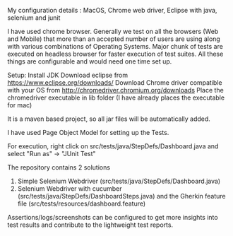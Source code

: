 My configuration details : MacOS, Chrome web driver, Eclipse with java, selenium and junit

I have used chrome browser. Generally we test on all the browsers (Web and Mobile) that more than an accepted number of users are using along with various combinations of Operating Systems. Major chunk of tests are executed on headless browser for faster execution of test suites. All these things are configurable and would need one time set up.

Setup:
Install JDK
Download eclipse from https://www.eclipse.org/downloads/
Download Chrome driver compatible with your OS from http://chromedriver.chromium.org/downloads
Place the chromedriver executable in lib folder (I have already places the executable for mac)

It is a maven based project, so all jar files will be automatically added.

I have used Page Object Model for setting up the Tests.

For execution, right click on src/tests/java/StepDefs/Dashboard.java and select "Run as" -> "JUnit Test" 

The repository contains 2 solutions
1) Simple Selenium Webdriver (src/tests/java/StepDefs/Dashboard.java)
2) Selenium Webdriver with cucumber (src/tests/java/StepDefs/DashboardSteps.java)
 and the Gherkin feature file (src/tests/resources/dashboard.feature)


Assertions/logs/screenshots can be configured to get more insights into test results and contribute to the lightweight test reports.


